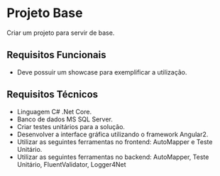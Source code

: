 # Projeto Base

Criar um projeto para servir de base. 

## Requisitos Funcionais
* Deve possuir um showcase para exemplificar a utilização.

## Requisitos Técnicos
* Linguagem C# .Net Core.
* Banco de dados MS SQL Server.
* Criar testes unitários para a solução.
* Desenvolver a interface gráfica utilizando o framework Angular2.
* Utilizar as seguintes ferramentas no frontend: AutoMapper e Teste Unitário.
* Utilizar as seguintes ferramentas no backend: AutoMapper, Teste Unitário, FluentValidator, Logger4Net

